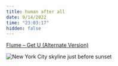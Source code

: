 ```yaml
---
title: human after all
date: 9/14/2022
time: "23:03:17"
hidden: false
---
```


[Flume – Get U (Alternate Version)](https://youtu.be/9S9J3vD3K_w)

![New York City skyline just before sunset](/images/IMG_1031.jpeg)
